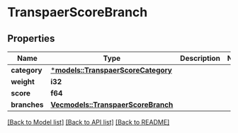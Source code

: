 # TranspaerScoreBranch

## Properties
Name | Type | Description | Notes
------------ | ------------- | ------------- | -------------
**category** | [***models::TranspaerScoreCategory**](transpaerScoreCategory.md) |  | 
**weight** | **i32** |  | 
**score** | **f64** |  | 
**branches** | [**Vec<models::TranspaerScoreBranch>**](transpaerScoreBranch.md) |  | 

[[Back to Model list]](../README.md#documentation-for-models) [[Back to API list]](../README.md#documentation-for-api-endpoints) [[Back to README]](../README.md)


